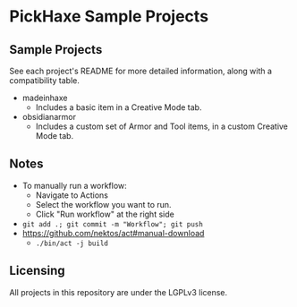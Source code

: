 # PickHaxe Sample Projects

## Sample Projects

See each project's README for more detailed information, along with a compatibility table.

- madeinhaxe
    - Includes a basic item in a Creative Mode tab.
- obsidianarmor
    - Includes a custom set of Armor and Tool items, in a custom Creative Mode tab.

## Notes

- To manually run a workflow:
    - Navigate to Actions
    - Select the workflow you want to run.
    - Click "Run workflow" at the right side
- `git add .; git commit -m "Workflow"; git push`
- https://github.com/nektos/act#manual-download
    - `./bin/act -j build`

## Licensing

All projects in this repository are under the LGPLv3 license.